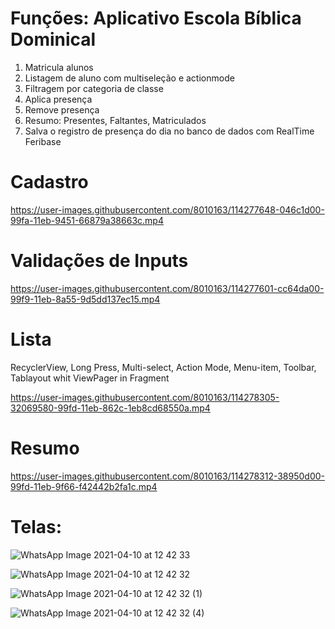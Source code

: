 # Funções: Aplicativo Escola Bíblica Dominical
1. Matricula alunos
2. Listagem de aluno com multiseleção e actionmode
3. Filtragem por categoria de classe
4. Aplica presença
5. Remove presença
6. Resumo: Presentes, Faltantes, Matriculados
7. Salva o registro de presença do dia no banco de dados com RealTime Feribase


# Cadastro

https://user-images.githubusercontent.com/8010163/114277648-046c1d00-99fa-11eb-9451-66879a38663c.mp4


# Validações de Inputs

https://user-images.githubusercontent.com/8010163/114277601-cc64da00-99f9-11eb-8a55-9d5dd137ec15.mp4


# Lista

RecyclerView, Long Press, Multi-select, Action Mode, Menu-item, Toolbar, Tablayout whit ViewPager in Fragment

https://user-images.githubusercontent.com/8010163/114278305-32069580-99fd-11eb-862c-1eb8cd68550a.mp4

# Resumo

https://user-images.githubusercontent.com/8010163/114278312-38950d00-99fd-11eb-9f66-f42442b2fa1c.mp4

# Telas:

![WhatsApp Image 2021-04-10 at 12 42 33](https://user-images.githubusercontent.com/8010163/114277889-24e8a700-99fb-11eb-8334-4ca69fdc7615.jpeg)

![WhatsApp Image 2021-04-10 at 12 42 32](https://user-images.githubusercontent.com/8010163/114277748-8ceabd80-99fa-11eb-9896-a9ce4678ce5b.jpeg)

![WhatsApp Image 2021-04-10 at 12 42 32 (1)](https://user-images.githubusercontent.com/8010163/114277801-c1f71000-99fa-11eb-98de-cf75c13d28fa.jpeg)

![WhatsApp Image 2021-04-10 at 12 42 32 (4)](https://user-images.githubusercontent.com/8010163/114277876-1bf7d580-99fb-11eb-8fc2-6c1facb31f5a.jpeg)
